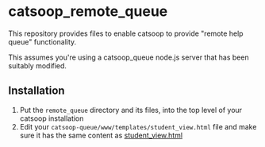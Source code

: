 # catsoop_remote_queue

This repository provides files to enable catsoop to provide "remote help queue" functionality.

This assumes you're using a catsoop_queue node.js server that has been suitably modified.

## Installation

1. Put the `remote_queue` directory and its files, into the top level of your catsoop installation
2. Edit your `catsoop-queue/www/templates/student_view.html` file and make sure it has the same content as [student_view.html](catsoop-queue/www/templates/student_view.html)


